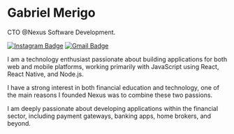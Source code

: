 # Gabriel Merigo

CTO @Nexus Software Development.

[![Instagram Badge](https://img.shields.io/badge/-gabriel.merigo-0057B7?style=flat-square&labelColor=0057B7&logo=instagram&logoColor=white&link=https://instagram.com/gabriel.merigo)](https://instagram.com/gabriel.merigo) 
[![Gmail Badge](https://img.shields.io/badge/-gabriel.merigo.dev@gmail.com-0057B7?style=flat-square&logo=Gmail&logoColor=white&link=mailto:gabriel.merigo@nexus-sd.com)](mailto:gabriel.merigo@nexus-sd.com)

I am a technology enthusiast passionate about building applications for both web and mobile platforms, working primarily with JavaScript using React, React Native, and Node.js.

I have a strong interest in both financial education and technology, one of the main reasons I founded Nexus was to combine these two passions.

I am deeply passionate about developing applications within the financial sector, including payment gateways, banking apps, home brokers, and beyond.
